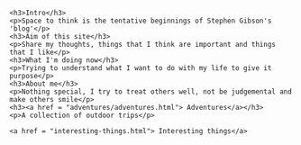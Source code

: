 <html lang = "en">
<head>
	<meta charset = "UTF-8">
	<title>Space to think</title>
</head>
<body>
	
	
	<h3>Intro</h3>
	<p>Space to think is the tentative beginnings of Stephen Gibson's 'blog'</p>
	<h3>Aim of this site</h3>
	<p>Share my thoughts, things that I think are important and things that I like</p>
	<h3>What I'm doing now</h3>
	<p>Trying to understand what I want to do with my life to give it purpose</p>
	<h3>About me</h3>
	<p>Nothing special, I try to treat others well, not be judgemental and make others smile</p>
	<h3><a href = "adventures/adventures.html"> Adventures</a></h3>
	<p>A collection of outdoor trips</p>
	
	<a href = "interesting-things.html"> Interesting things</a>
</body>
</html>
